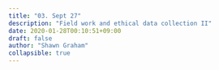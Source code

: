 ```yaml
---
title: "03. Sept 27"
description: "Field work and ethical data collection II"
date: 2020-01-28T00:10:51+09:00
draft: false
author: "Shawn Graham"
collapsible: true
---
```

